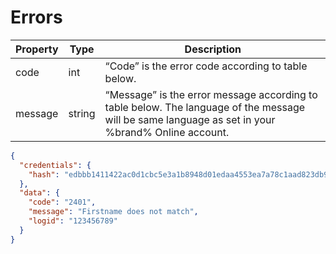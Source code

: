 # Errors

<include from="Snippets-PaymentAPI.md" element-id="snippet-header"></include>

| Property | Type   | Description                                                                                                                                       |
|----------|--------|---------------------------------------------------------------------------------------------------------------------------------------------------|
| code     | int    | “Code” is the error code according to table below.                                                                                                |
| message  | string | “Message” is the error message according to table below. The language of the message will be same language as set in your %brand% Online account. |

```json
{
  "credentials": {
    "hash": "edbbb1411422ac0d1cbc5e3a1b8948d01edaa4553ea7a78c1aad823db9f49acbc0b6f9d02769cae8975fe5f44bba13050a5b9c2e19f0f488b9faa7df66029520"
  },
  "data": {
    "code": "2401",
    "message": "Firstname does not match",
    "logid": "123456789"
  }
}
```